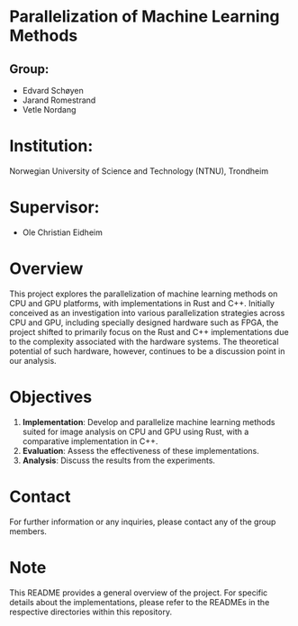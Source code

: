 # Parallelization of Machine Learning Methods

## Group: 
- Edvard Schøyen
- Jarand Romestrand
- Vetle Nordang

# Institution:
Norwegian University of Science and Technology (NTNU), Trondheim

# Supervisor:
- Ole Christian Eidheim

# Overview

This project explores the parallelization of machine learning methods on CPU and GPU platforms, with implementations in Rust and C++. Initially conceived as an investigation into various parallelization strategies across CPU and GPU, including specially designed hardware such as FPGA, the project shifted to primarily focus on the Rust and C++ implementations due to the complexity associated with the hardware systems. The theoretical potential of such hardware, however, continues to be a discussion point in our analysis.

# Objectives

1. **Implementation**: Develop and parallelize machine learning methods suited for image analysis on CPU and GPU using Rust, with a comparative implementation in C++.
2. **Evaluation**: Assess the effectiveness of these implementations.
3. **Analysis**: Discuss the results from the experiments.


# Contact

For further information or any inquiries, please contact any of the group members.

# Note

This README provides a general overview of the project. For specific details about the implementations, please refer to the READMEs in the respective directories within this repository.
